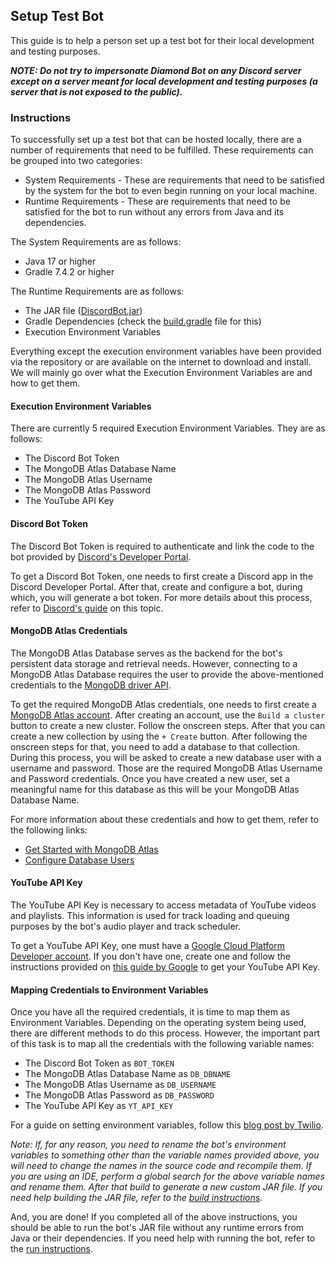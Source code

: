 ## Setup Test Bot
This guide is to help a person set up a test bot for their local development and testing purposes.

**_NOTE: Do not try to impersonate Diamond Bot on any Discord server except on a server meant for local development and testing purposes (a server that is not exposed to the public)._**

### Instructions
To successfully set up a test bot that can be hosted locally, there are a number of requirements that need to be fulfilled. These requirements can be grouped into two categories:
- System Requirements - These are requirements that need to be satisfied by the system for the bot to even begin running on your local machine.
- Runtime Requirements - These are requirements that need to be satisfied for the bot to run without any errors from Java and its dependencies.

The System Requirements are as follows:
- Java 17 or higher
- Gradle 7.4.2 or higher

The Runtime Requirements are as follows:
- The JAR file ([DiscordBot.jar](https://github.com/prithvidiamond1/DiamondBot/blob/master/build/libs/DiscordBot.jar))
- Gradle Dependencies (check the [build.gradle](https://github.com/prithvidiamond1/DiamondBot/blob/master/build.gradle) file for this)
- Execution Environment Variables

Everything except the execution environment variables have been provided via the repository or are available on the internet to download and install. We will mainly go over what the Execution Environment Variables are and how to get them.

#### Execution Environment Variables
There are currently 5 required Execution Environment Variables. They are as follows:
- The Discord Bot Token
- The MongoDB Atlas Database Name
- The MongoDB Atlas Username
- The MongoDB Atlas Password
- The YouTube API Key

#### Discord Bot Token
The Discord Bot Token is required to authenticate and link the code to the bot provided by [Discord's Developer Portal](https://discord.com/developers).

To get a Discord Bot Token, one needs to first create a Discord app in the Discord Developer Portal. After that, create and configure a bot, during which, you will generate a bot token. For more details about this process, refer to [Discord's guide](https://discord.com/developers/docs/getting-started#creating-an-app) on this topic.

#### MongoDB Atlas Credentials
The MongoDB Atlas Database serves as the backend for the bot's persistent data storage and retrieval needs. However, connecting to a MongoDB Atlas Database requires the user to provide the above-mentioned credentials to the [MongoDB driver API](https://www.mongodb.com/docs/drivers/).

To get the required MongoDB Atlas credentials, one needs to first create a [MongoDB Atlas account](https://www.mongodb.com/cloud/atlas/register). After creating an account, use the `Build a cluster` button to create a new cluster. Follow the onscreen steps. After that you can create a new collection by using the `+ Create` button. After following the onscreen steps for that, you need to add a database to that collection. During this process, you will be asked to create a new database user with a username and password. Those are the required MongoDB Atlas Username and Password credentials. Once you have created a new user, set a meaningful name for this database as this will be your MongoDB Atlas Database Name.

For more information about these credentials and how to get them, refer to the following links:
- [Get Started with MongoDB Atlas](https://www.mongodb.com/docs/atlas/getting-started/)
- [Configure Database Users](https://www.mongodb.com/docs/atlas/security-add-mongodb-users/)

#### YouTube API Key
The YouTube API Key is necessary to access metadata of YouTube videos and playlists. This information is used for track loading and queuing purposes by the bot's audio player and track scheduler.

To get a YouTube API Key, one must have a [Google Cloud Platform Developer account](https://console.developers.google.com/). If you don't have one, create one and follow the instructions provided on [this guide by Google](https://developers.google.com/youtube/registering_an_application) to get your YouTube API Key.

#### Mapping Credentials to Environment Variables
Once you have all the required credentials, it is time to map them as Environment Variables. Depending on the operating system being used, there are different methods to do this process. However, the important part of this task is to map all the credentials with the following variable names:
- The Discord Bot Token as `BOT_TOKEN`
- The MongoDB Atlas Database Name as `DB_DBNAME`
- The MongoDB Atlas Username as `DB_USERNAME`
- The MongoDB Atlas Password as `DB_PASSWORD`
- The YouTube API Key as `YT_API_KEY`

For a guide on setting environment variables, follow this [blog post by Twilio](https://www.twilio.com/blog/2017/01/how-to-set-environment-variables.html).

_Note: If, for any reason, you need to rename the bot's environment variables to something other than the variable names provided above, you will need to change the names in the source code and recompile them. If you are using an IDE, perform a global search for the above variable names and rename them. After that build to generate a new custom JAR file. If you need help building the JAR file, refer to the [build instructions](https://github.com/prithvidiamond1/DiamondBot#build-instructions)._

And, you are done! If you completed all of the above instructions, you should be able to run the bot's JAR file without any runtime errors from Java or their dependencies. If you need help with running the bot, refer to the [run instructions](https://github.com/prithvidiamond1/DiamondBot#run-instructions).

